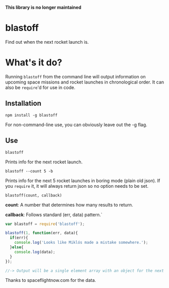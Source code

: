 **This library is no longer maintained**

blastoff
========

Find out when the next rocket launch is. 

# What's it do?

Running `blastoff` from the command line will output information on upcoming space missions and rocket launches in chronological order. It can also be `require`'d for use in code.

## Installation

```
npm install -g blastoff
````

For non-command-line use, you can obviously leave out the -g flag.

## Use

```
blastoff
```

Prints info for the next rocket launch.

```
blastoff --count 5 -b
```

Prints info for the next 5 rocket launches in boring mode (plain old json). If you `require` it, it will always return json so no option needs to be set.

`blastoff(count, callback)`

**count**: A number that determines how many results to return.

**callback**: Follows standard (err, data) pattern.`

```javascript
var blastoff = require('blastoff');

blastoff(1, function(err, data){
  if(err){
    console.log('Looks like Miklós made a mistake somewhere.');
  }else{
    console.log(data);
  }
});

//-> Output will be a single element array with an object for the next launch.
```

Thanks to spaceflightnow.com for the data.
